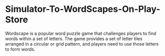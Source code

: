 # Simulator-To-WordScapes-On-Play-Store
Wordscape is a popular word puzzle game that challenges players to find words within a set of letters. The game provides a set of letter tiles arranged in a circular or grid pattern, and players need to use those letters to form words.
